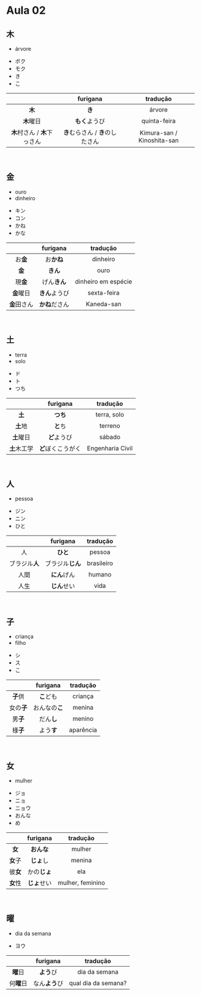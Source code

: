 # Aula 02


## 木
- árvore

<ul><li>ボク</li><li>モク</li><li>き</li><li>こ</li></ul>

|  | furigana | tradução |
|:---:|:---:|:---:|
| **木** | **き** | árvore |
| **木**曜日 | **もく**ようび | quinta-feira |
| **木**村さん / **木**下っさん | **き**むらさん / **き**のしたさん | Kimura-san / Kinoshita-san |

<br>


## 金

<ul><li>ouro</li><li>dinheiro</li></ul>

<ul><li>キン</li><li>コン</li><li>かね</li><li>かな</li></ul>

|  | furigana | tradução |
|:---:|:---:|:---:|
| お**金** | お**かね** | dinheiro |
| **金** | **きん** | ouro |
| 現**金** | げん**きん** | dinheiro em espécie |
| **金**曜日 | **きん**ようび | sexta-feira |
| **金**田さん | **かね**ださん | Kaneda-san |

<br>


## 土
<ul><li>terra</li><li>solo</li></ul>

<ul><li>ド</li><li>ト</li><li>つち</li></ul>

|  | furigana | tradução |
|:---:|:---:|:---:|
| **土** | **つち** | terra, solo |
| **土**地 | **と**ち | terreno |
| **土**曜日 | **ど**ようび | sábado |
| **土**木工学 | **ど**ぼくこうがく | Engenharia Civil |

<br>


## 人
- pessoa

<ul><li>ジン</li><li>ニン</li><li>ひと</li></ul>

|  | furigana | tradução |
|:---:|:---:|:---:|
| 人 | **ひと** | pessoa |
| ブラジル**人** | ブラジル**じん** | brasileiro |
| 人間 | **にん**げん | humano |
| 人生 | **じん**せい | vida |

<br>


## 子
<ul><li>criança</li><li>filho</li></ul>

<ul><li>シ</li><li>ス</li><li>こ</li></ul>

|  | furigana | tradução |
|:---:|:---:|:---:|
| **子**供 | **こ**ども | criança |
| 女の**子** | おんなの**こ** | menina |
| 男**子** | だん**し** | menino |
| 様**子** | よう**す** | aparência |

<br>


## 女
- mulher

<ul><li>ジョ</li><li>ニョ</li><li>ニョウ</li><li>おんな</li><li>め</li></ul>

|  | furigana | tradução |
|:---:|:---:|:---:|
| **女** | **おんな** | mulher |
| **女**子 | **じょ**し | menina |
| 彼**女** | かの**じょ** | ela |
| **女**性 | **じょ**せい | mulher, feminino |

<br>


## 曜
- dia da semana

- ヨウ

|  | furigana | tradução |
|:---:|:---:|:---:|
| **曜**日 | **よう**び | dia da semana |
| 何**曜**日 | なん**よう**び | qual dia da semana? |
